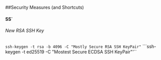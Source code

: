 ##Security Measures (and Shortcuts)

#### SS`
###### New RSA SSH Key
```ssh-keygen -t rsa -b 4096 -C "Mostly Secure RSA SSH KeyPair"```
```ssh-keygen -t ed25519 -C "Mostest Secure ECDSA SSH KeyPair"'``
